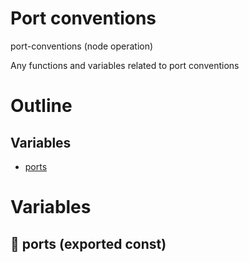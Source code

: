 # Port conventions

port-conventions (node operation)

Any functions and variables related to port conventions




# Outline

## Variables

- [ports](#ports)



# Variables

## 📄 ports (exported const)

